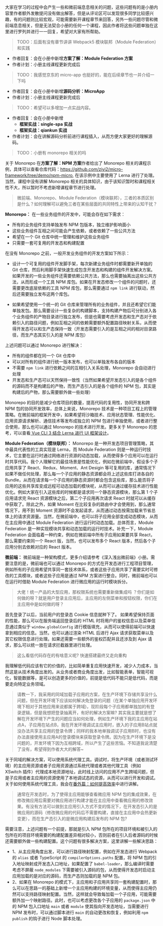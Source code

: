 大家在学习的过程中会产生一些和微前端息息相关的问题，这些问题有的是小册内容里作者额外发散提问没有做出解答，但是从评论区可以发现很多同学比较感兴趣，有的问题则比较宏观，可能需要新开课程章节来回答，另外一些问题尽管和微前端息息相关，但是无法契合小册的任何一个课程，因此作者将这些问题单独在这里进行罗列并进行一一回复，希望对大家有所帮助。


> TODO：后面有没有章节讲讲 Webpack5 模块联邦（Module Federation）和实践

- 作者回复：会在小册中新增**方案了解：Module Federation 方案**
- 作者计划：小册主线课程更新完成后


> TODO：我感觉京东的 micro-app 也挺好的，能在后续章节也一并介绍一下吗

- 作者回复：会在小册中新增**源码分析：MicroApp**
- 作者计划：小册主线课程更新完成后

> TODO：希望可以多增加一点实战内容。

- 作者回复：会在小册中新增
    - **框架实战：single-spa 实战**
    - **框架实战：qiankun 实战**
- 作者计划：会在讲解源码分析前进行课程插入，从而方便大家更好的理解源码。


> TODO：小册有 monorepo 相关的吗

关于 Monorepo 在**方案了解：NPM 方案**作者给出了 Monorepo 相关的课程示例，具体可以查看仓库代码：https://github.com/ziyi2/micro-framework/tree/demo/npm-micro, 在该示例中主要使用了 Lerna 进行了处理。当然，课程中没有讲解 Monorepo 相关的具体知识，由于该知识暂时和课程相关性不大，所以暂时不考虑新增课程章节进行处理。


> 微前端、Monorepo、Module Federation（模块联邦），三者的本质区别是什么？如何理解可以避免三者在某些层面的共同特性上带来的认知干扰？

**Monorepo：** 在一些业务组件的开发中，可能会存在如下需求：

- 所有的业务组件支持单独发布 NPM 包版本，独立维护影响面小
- 这些业务组件互相之间可能会产生依赖，或者依赖了一些公共方法
- 希望在一个 Git 仓库中统一管理和维护这些业务组件
- 只需要一套可复用的开发态和构建配置

在没有 Monorepo 之前，一般开发业务组件的开发方案如下所示：

- 设计一个可复用的组件开发脚手架，每次新建业务组件时都需要新开单独的 Git 仓库，然后利用脚手架快速生成包含开发态和构建的组件开发解决方案。如果开发的一些业务组件还需要依赖公共方法，那么也需要抽离出这些公共方法，从而形成一个工具 NPM 库包。如果在开发态修改一个组件的问题时，还需要更改底层依赖的工具 NPM 库包，那么需要通过 `npm link` 进行联动，然后还需要独立发布这两个库包。

- 如果希望使用一个统一的 Git 仓库来管理所有的业务组件，并且还希望它们能单独发包。那么需要设计一些复杂的构建脚本，支持构建产物后可分别进入各个业务组件的产物目录进行独立发布，但是也需要考虑开发态和生产态对于依赖引入的路径问题，例如互相之间的依赖需要额外配置路径映射关系，从而使得开发态可以和生产态保持一致（开发态需要引入的是互相之间的相对目录路径，而生产态其实引入的是 NPM 库包）

上述问题可以通过 Monorepo 进行解决：

- 所有的组件都在同一个 Git 仓库中
- 可以对所有的组件进行统一版本发布，也可以单独发布各自的版本
- 不需要 `npm link` 进行依赖之间的互相引入关系处理，Monorepo 会自动进行处理
- 开发态和生产态可以天然保持一致性（当然如果希望开发态引入的是各个组件的源码而不是构建后的产物，而生产态引入的是各个组件的 NPM 包，其实是构建后的产物，那么需要额外做一些处理）

Monorepo 的目的是减少仓库项目的数量，提高代码的复用性，协同开发和跨 NPM 包的协同开发效率，总体上来说，Monorepo 技术是一种项目工程上的管理策略。在微前端的框架开发中，如果希望将沙箱技术、应用状态管理、性能优化、应用资源请求解析、通信技术等发布成独立的 NPM 包进行单独使用，或者进行整合使用，那么也可以通过 Monorepo 的技术进行开发。更多关于 Monorepo 的思考，可以查看[ Vue CLI 3 结合 Lerna 进行 UI 框架设计](https://juejin.cn/post/6844903817776103431)。


**Module Federation（模块联邦）：** Monorepo 是一种开发态项目管理策略，其中最具代表性的工具实现是 Lerna，而 Module Federation 则是一种运行时技术，它主要在运行时通过网络进行资源的动态加载，从而使得多个应用可以在运行时共享代码。我个人理解它的最佳场景是性能优化，例如在微前端中，假设多个子应用共享了 React、Redux、Moment、Ant Desigin 等可复用的库，通常情况下如果不做任何处理，那么每一个子应用的静态资源都会将上述这些库打进各自的 Bundle，从而在请求每一个子应用的静态资源时都会包含这些库，那么能否将子应用的这些共享库变成远程可动态加载的模块呢，从而可以通过缓存技术进行性能优化。例如大家在引入这些库的时候都是请求同一个静态资源模块，那么第 1 个子应用请求完 React 资源模块之后，第二个子应用再次请求 React 时就可以从缓存中获取了。除此之外，如果 Moment 在比较复杂的路由中才会使用到，那么通常情况下，用不到 Moment 资源时不会发起请求，从而通过动态按需加载来节省总体上的请求资源量。当然，在微前端中，也可以将子应用全部变成动态模块，从而在主应用中通过 Module Federation 进行运行时动态加载。总体而言，Module Federation 是一种实现模块共享和动态加载的运行时技术。补充一下，Module Federation 会面临着一种约束，例如在微前端中所有子应用如果要共享 React，那么需要约束同一个 React 版，当然，也可以发布多个 React 版本，然后各个子应用分别去依赖对应的 React 版本。

**微前端：** 微前端是一种架构模式，更多介绍请参考《深入浅出微前端》小册。需要注意的是，微前端也可以通过 Monorepo 的方式在开发态进行工程项目管理，例如所有的子应用希望共享同一套技术体系，或者这些子应用共享了需要实时可修改的工具模块，或者这些子应用是通过 NPM 方案进行整合。同时，微前端也可以在运行时借助 Module Federation 进行微应用的运行时模块拆分。


> 大佬！统一产品的大型应用，那权限系统也需要重新做集成吗 ？你们是如何做的呀？就是用户登录主应用后，主应用的左侧菜单和按钮权限，你们在主应用中是如何做的呀？

首先登录了以后，当前用户的登录态 Cookie 信息就种下了。 如果希望保持页面的性能，那么可以在服务端返回登录后的 HTML 时将用户的鉴权信息以及菜单信息通过类似于 `window.globalConfig` 进行模版填充，从而可以使得前端可以快速拿到相应的信息。当然，也可以通过渲染 HTML 后进行 Ajax 请求获取菜单以及其它权限信息进行处理。如果还需要一些额外的鉴权匹配并且还涉及到 Ajax 请求，那么可以统一放在请求拦截器里进行处理。


> 这么看低代码存在的有啥意义呢? 快速搭建最终又走向重构

我理解低代码应该有它的价值的，比如简单重复应用快速开发，减少人力成本，当然这是从技术角度出发的。从业务或者商业角度出发，比如智能表单，智能可视化，智能数据等，是可以创造更多的价值的，前提是低代码不能只是低代码，而是要走向特定业务领域。

> 请教一下，我采用的同域加载子应用的方案，在生产环境下存储共享没什么问题，但在开发环境下应该如何解决免登录的问题（在某个单独应用开发环境下相对于其他应用来说都属于跨域)，现阶段每个子应用都单独加的有登录逻辑，但是我想把登录抽离开，有好的解决方案嘛? 其实我主要就是想了解在开发环境下产生的问题应当如何处理，例如生产环境下我的主应用在站点A，子应用在站点B，我在开发环境调试主应用时，嵌入的子应用B站点就没办法共享主应用的登录令牌；同样的我本地单独调试子应用B时，也没有办法直接使用主应用A的登录模块来获取登录令牌。因为在生产环境下是没问题的，开发环境下因为互相跨域，所以产生了这些苦恼。不知道我说清楚了没有，希望得到作者大大的解答~

关于同域的解决方案，可以使用系统代理工具。调试时，将生产环境（或者测试环境）的主应用资源或者子应用资源通过系统代理或者其他代理工具（例如 XSwitch 插件）代理成本地资源地址，此时线上访问的应用不产生跨域问题，但是子应用或者主应用的资源使用了本地调试态的资源，从而可以进行开发和调试。关于如何使用系统代理工具，我会在[番外篇：如何提高效率](https://juejin.cn/book/7258893482318626868/section/7292031353426542619)中进行讲解。


> 通常在开发态时，为了使得主应用能够查看微应用 NPM 包的集成效果，在修改微应用后需要对微应用进行构建才能在主应用中查看微应用的修改效果。有没有方法可以做到主应用引入方式不变的情况下，在开发态引入的是微应用的源码（修改微应用的代码后不需要构建，直接在主应用中会热更新变更），而在生产态引入的是微应用构建后发布的 NPM 包?

需要注意，上述问题有一个前提，那就是引入 NPM 包所在的项目环境和被引入的包所在的项目环境需要的构建配置差异相对较小，否则前者在引入后者源码的时候还需要额外做一些构建配置。这个问题有很多解决方案，这里讲解一些解决思路：

- 1、从主应用角度出发，可以进行路径映射配置，例如在开发态进行 Webpack 的 `alias` 或者 TypeScript 的 `compilerOptions.paths` 配置，将 NPM 包的引入地址映射成开发态入口地址，如果配置了 `babel-loader`，那么编译时需要考虑不屏蔽 `node_modules` 下需要被引入源码的包，从而使得开发态时启动主应用加载的是对应的源码，而生产态则加载的是 NPM 包。
- 2、如果在 Monorepo 的模式下，主应用和子应用共享同一套构建配置时，那么可以在思路一的基础上新增一个主应用构建的环境变量，从而使得主应用仍然可以支持路径映射配置。当然，这样就会导致每加载一个子应用，可能需要额外加一个映射路径。此时，也可以考虑更改各个子应用的 `package.json` 中的 NPM 包入口地址 `main` 或者 `module` 使其指向开发态地址，当需要进行 NPM 发布时，可以通过脚本进行 `main` 的自动更改和恢复，例如利用 `npm publish` 的钩子进行 Node 脚本处理。






